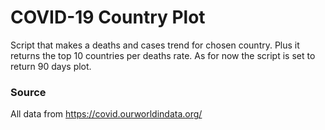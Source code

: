 # COVID-19 Country Plot

Script that makes a deaths and cases trend for chosen country. Plus it returns the top 10 countries per deaths rate.
As for now the script is set to return 90 days plot.

### Source
All data from https://covid.ourworldindata.org/

